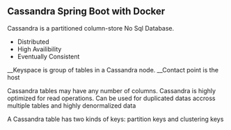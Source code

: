 ## Cassandra  Spring Boot with Docker
Cassandra is a  partitioned column-store No Sql Database. 
- Distributed
- High Availibility
- Eventually Consistent

__Keyspace is group of tables in a Cassandra node.
__Contact point is the host 

Cassandra tables may have any number of columns.
Cassandra is highly optimized for read operations. Can be used for duplicated datas accross multiple tables  and highly denormalized data 



A Cassandra table has two kinds of keys: partition keys and clustering keys
